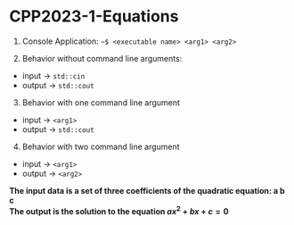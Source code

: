 # CPP2023-1-Equations

1. Console Application:
  `~$ <executable name> <arg1> <arg2>`

2. Behavior without command line arguments:
  - input &rarr; `std::cin`
  - output &rarr; `std::cout`

3. Behavior with one command line argument
  - input &rarr; `<arg1>`
  - output &rarr; `std::cout`

4. Behavior with two command line argument
  - input &rarr; `<arg1>`
  - output &rarr; `<arg2>`

**The input data is a set of three coefficients of the quadratic equation: a b c**<br>
**The output is the solution to the equation $ax^2 + bx + c = 0$**
